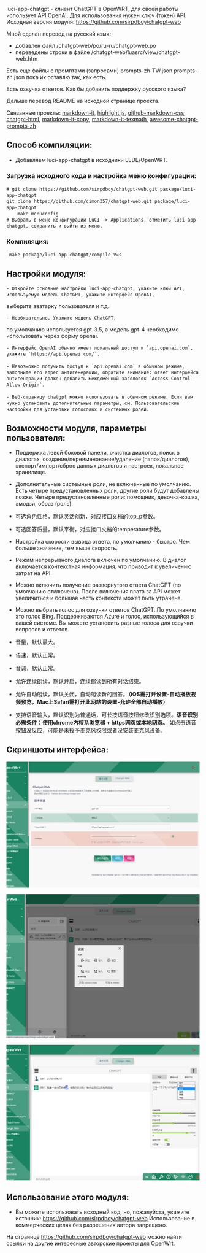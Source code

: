 luci-app-chatgpt - клиент ChatGPT в OpenWRT, для своей работы использует API OpenAI. Для использования нужен ключ (токен) API.
Исходная версия модуля: https://github.com/sirpdboy/chatgpt-web

Мной сделан перевод на русский язык:
- добавлен файл /chatgpt-web/po/ru-ru/chatgpt-web.po
- переведены строки в файле /chatgpt-web/luasrc/view/chatgpt-web.htm

Есть еще файлы с промптами (запросами)
	prompts-zh-TW.json
	prompts-zh.json
пока их оставлю так, как есть. 

Есть озвучка ответов. Как бы добавить поддержку русского языка?

Дальше перевод README на исходной странице проекта.

Связанные проекты: 
[markdown-it](https://github.com/markdown-it/markdown-it), 
[highlight.js](https://github.com/highlightjs/highlight.js), 
[github-markdown-css](https://github.com/sindresorhus/github-markdown-css), 
[chatgpt-html](https://github.com/slippersheepig/chatgpt-html), 
[markdown-it-copy](https://github.com/ReAlign/markdown-it-copy), 
[markdown-it-texmath](https://github.com/goessner/markdown-it-texmath), 
[awesome-chatgpt-prompts-zh](https://github.com/PlexPt/awesome-chatgpt-prompts-zh)


## Способ компиляции:

- Добавляем luci-app-chatgpt в исходники LEDE/OpenWRT.

### Загрузка исходного кода и настройка меню конфигурации:

	# git clone https://github.com/sirpdboy/chatgpt-web.git package/luci-app-chatgpt
	git clone https://github.com/cimon357/chatgpt-web.git package/luci-app-chatgpt
    	make menuconfig
	# Выбрать в меню конфигурации LuCI -> Applications, отметить luci-app-chatgpt, сохранить и выйти из меню.
 
### Компиляция:

     make package/luci-app-chatgpt/compile V=s
 
## Настройки модуля:

    - Откройте основные настройки luci-app-chatgpt, укажите ключ API, используемую модель ChatGPT, укажите интерфейс OpenAI, 
выберите аватарку пользователя и т.д. 
    
    - Необязательно. Укажите модель ChatGPT, 
по умолчанию используется gpt-3.5, а модель gpt-4 необходимо использовать через форму openai.
    
    - Интерфейс OpenAI обычно имеет локальный доступ к `api.openai.com`, укажите `https://api.openai.com/`.
    
    - Невозможно получить доступ к `api.openai.com` в обычном режиме, заполните его адрес антигенерации, обратите внимание: ответ интерфейса антигенерации должен добавить междоменный заголовок `Access-Control-Allow-Origin`.

    - Веб-страницу chatgpt можно использовать в обычном режиме. Если вам нужно установить дополнительные параметры, см. Пользовательские настройки для установки голосовых и системных ролей.
    
## Возможности модуля, параметры пользователя:

- Поддержка левой боковой панели, очистка диалогов, поиск в диалогах, создание/переименование/удаление (папок/диалогов), экспорт/импорт/сброс данных диалогов и настроек, локальное хранилище.

- Дополнительные системные роли, не включенные по умолчанию. 
Есть четыре предустановленных роли, другие роли будут добавлены позже.
Четыре предустановленные роли: помощник, девочка-кошка, эмодзи, образ (роль). 

- 可选角色性格，默认灵活创新，对应接口文档的top_p参数。

- 可选回答质量，默认平衡，对应接口文档的temperature参数。

- Настройка скорости вывода ответа, по умолчанию - быстро. Чем больше значение, тем выше скорость.

- Режим непрерывного диалога включен по умолчанию. В диалог включается контекстная информация, что приводит к увеличению затрат на API.

- Можно включить получение развернутого ответа ChatGPT (по умолчанию отключено). 
После включения плата за API может увеличиться и большая часть контекста может быть утрачена. 

- Можно выбрать голос для озвучки ответов ChatGPT. По умолчанию это голос Bing. Поддерживаются Azure и голос, использующийся в вашей системе. Вы можете установить разные голоса для озвучки вопросов и ответов.

- 音量，默认最大。

- 语速，默认正常。

- 音调，默认正常。

- 允许连续朗读，默认开启，连续郎读到所有对话结束。

- 允许自动朗读，默认关闭，自动朗读新的回答。**（iOS需打开设置-自动播放视频预览，Mac上Safari需打开此网站的设置-允许全部自动播放）**

- 支持语音输入，默认识别为普通话，可长按语音按钮修改识别选项。**语音识别必需条件：使用chrome内核系浏览器 + https网页或本地网页。** 如点击语音按钮没反应，可能是未授予麦克风权限或者没安装麦克风设备。

## Скриншоты интерфейса:

![screenshots](https://raw.githubusercontent.com/sirpdboy/openwrt/master/doc/chatgpd1.png)

![screenshots](https://raw.githubusercontent.com/sirpdboy/openwrt/master/doc/chatgpd2.png)

![screenshots](https://raw.githubusercontent.com/sirpdboy/openwrt/master/doc/chatgpd3.png)

## Использование этого модуля:
 
- Вы можете использовать исходный код, но, пожалуйста, укажите источник: https://github.com/sirpdboy/chatgpt-web
Использование в коммерческих целях без разрешения автора запрещено.

На странице https://github.com/sirpdboy/chatgpt-web можно найти ссылки на другие интересные авторские проекты для OpenWrt.
